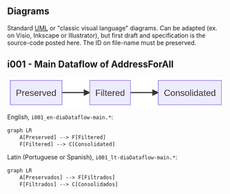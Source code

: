 ## Diagrams

Standard [UML]() or "classic visual language" diagrams. Can be adapted (ex. on Visio, Inkscape or Illustrator), but first draft and specification is the source-code posted here. The ID on file-name must be preserved.

## i001 - Main Dataflow of AddressForAll

![](../../public/img/diagrams/i001_en-diaDataflow-main.png)

English, `i001_en-diaDataflow-main.*`:
```mermaid
graph LR
    A[Preserved] --> F[Filtered]
    F[Filtered] --> C[Consolidated]
```

Latin (Portuguese or Spanish), `i001_lt-diaDataflow-main.*`:
```mermaid
graph LR
    A[Preservados] --> F[Filtrados]
    F[Filtrados] --> C[Consolidados]
```
